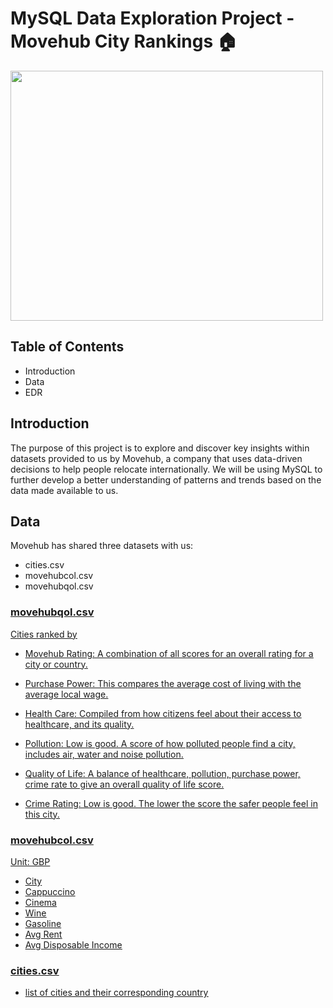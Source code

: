# MySQL Data Exploration Project - Movehub City Rankings :house:

<img src= "https://cdn.dribbble.com/users/1591951/screenshots/4168633/cv_still_2x.gif?compress=1&resize=400x300&vertical=center" width="500" height="400"/>

## Table of Contents
 - Introduction
 - Data
 - EDR

## Introduction

The purpose of this project is to explore and discover key insights within datasets provided to us by Movehub, a company that uses data-driven decisions to help people relocate internationally. We will be using MySQL to further develop a better understanding of patterns and trends based on the data made available to us.

## Data

Movehub has shared three datasets with us:

 - cities.csv
 - movehubcol.csv
 - movehubqol.csv


### <u> movehubqol.csv <u>

Cities ranked by

 - Movehub Rating: A combination of all scores for an overall rating for a city or country.

 - Purchase Power: This compares the average cost of living with the average local wage.

 - Health Care: Compiled from how citizens feel about their access to healthcare, and its quality.

 - Pollution: Low is good. A score of how polluted people find a city, includes air, water and noise pollution.

 - Quality of Life: A balance of healthcare, pollution, purchase power, crime rate to give an overall quality of life score.

 - Crime Rating: Low is good. The lower the score the safer people feel in this city.

### movehubcol.csv

Unit: GBP

 - City
 - Cappuccino
 - Cinema
 - Wine
 - Gasoline
 - Avg Rent
 - Avg Disposable Income

### cities.csv
 - list of cities and their corresponding country
